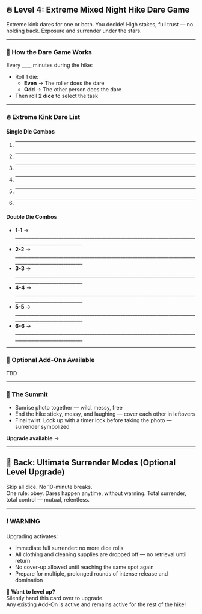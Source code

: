 ## 🔥 Level 4: Extreme Mixed Night Hike Dare Game

Extreme kink dares for one or both. You decide!
High stakes, full trust — no holding back. Exposure and surrender under the stars.

---

### 🎲 How the Dare Game Works

Every ____ minutes during the hike:

- Roll 1 die:  
  - **Even** → The roller does the dare  
  - **Odd** → The other person does the dare  
- Then roll **2 dice** to select the task

---

### 🔥 Extreme Kink Dare List

#### Single Die Combos

1. ________________________________________________________________________________________________________________
2. ________________________________________________________________________________________________________________
3. ________________________________________________________________________________________________________________
4. ________________________________________________________________________________________________________________
5. ________________________________________________________________________________________________________________
6. ________________________________________________________________________________________________________________

#### Double Die Combos

- **1-1** → _______________________________________________________________________________________________________
- **2-2** → _______________________________________________________________________________________________________
- **3-3** → _______________________________________________________________________________________________________
- **4-4** → _______________________________________________________________________________________________________
- **5-5** → _______________________________________________________________________________________________________
- **6-6** → _______________________________________________________________________________________________________

---

### 🧩 Optional Add-Ons Available

TBD

---

### 🌄 The Summit

- Sunrise photo together — wild, messy, free  
- End the hike sticky, messy, and laughing — cover each other in leftovers  
- Final twist: Lock up with a timer lock before taking the photo — surrender symbolized

**Upgrade available** → 

---

## 🔗 Back: Ultimate Surrender Modes (Optional Level Upgrade)

Skip all dice. No 10-minute breaks.  
One rule: obey. Dares happen anytime, without warning. Total surrender, total control — mutual, relentless.

---

### ❗️ WARNING

Upgrading activates:

- Immediate full surrender: no more dice rolls  
- All clothing and cleaning supplies are dropped off — no retrieval until return
- No cover-up allowed until reaching the same spot again
- Prepare for multiple, prolonged rounds of intense release and domination

💌 **Want to level up?**  
Silently hand this card over to upgrade.  
Any existing Add-On is active and remains active for the rest of the hike!
